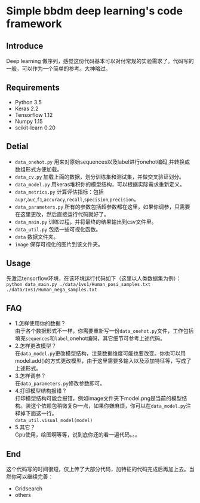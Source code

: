 # Simple bbdm deep learning's code framework
## Introduce
Deep learning 做序列，感觉这份代码基本可以对付常规的实验需求了。代码写的一般，可以作为一个简单的参考。大神略过。  
## Requirements
* Python 3.5
* Keras 2.2
* Tensorflow 1.12
* Numpy 1.15
* scikit-learn 0.20

## Detial
* ``data_onehot.py`` 用来对原始sequences以及label进行onehot编码,并转换成数组形式方便加载。
* ``data_cv.py`` 加载上面的数据，划分训练集和测试集，并做交叉验证划分。
* ``data_model.py`` 用keras堆积你的模型结构，可以根据实际需求重新定义。
* ``data_metrics.py`` 计算评估指标：包括``aupr``,``auc``,``f1``,``accuracy``,``recall``,``specision``,``precision``。
* ``data_parameters.py`` 所有的参数包括超参数都在这里，如果你调参，只需要在这里更改，然后直接运行代码就好了。
* ``data_main.py`` 训练过程，并将最终的结果输出到csv文件里。
* ``data_util.py`` 包括一些可视化函数。
* ``data``        数据文件夹。
* ``image``       保存可视化的图片到该文件夹。

## Usage
先激活tensorflow环境，在该环境运行代码如下（这里以人类数据集为例）：  
``python data_main.py ./data/1vs1/Human_posi_samples.txt ./data/1vs1/Human_nega_samples.txt``  

## FAQ
* 1.怎样使用你的数据？  
由于各个数据形式不一样，你需要重新写一份``data_onehot.py``文件，工作包括填充``sequences``和``label``,onehot编码，其它细节可参考上述代码。  
* 2.怎样更改模型？  
在``data_model.py``更改模型结构，注意数据维度可能也要改变。你也可以用model.add()的方式更改模型，由于这里需要多输入以及添加特征等，写成了上述形式。  
* 3.怎样调参？  
在``data_parameters.py``修改参数即可。  
* 4.打印模型结构报错？  
打印模型结构可能会报错，例如image文件夹下model.png是当前的模型结构。装这个依赖包稍微复杂一点，如果你嫌麻烦，你可以在``data_model.py``注释掉下面这一行。  
``data_util.visual_model(model)``  
* 5.其它？    
Gpu使用，绘图啊等等，说到底你还的看一遍代码。。。  
## End
这个代码写的时间很短，仅上传了大部分代码，加特征的代码完成后再加上去。当然你可以继续完善：
* Gridsearch
* others

